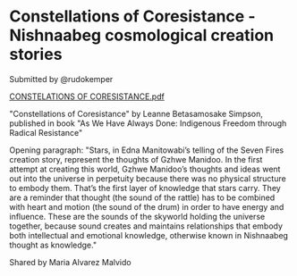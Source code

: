 # Constellations of Coresistance - Nishnaabeg cosmological creation stories

Submitted by @rudokemper

[CONSTELATIONS OF CORESISTANCE.pdf](https://github.com/Terrastories/stellarstories/files/10137449/CONSTELATIONS.OF.CORESISTANCE.pdf)

"Constellations of Coresistance" by Leanne Betasamosake Simpson, published in book "As We Have Always Done: Indigenous Freedom through Radical Resistance"

Opening paragraph:
"Stars, in Edna Manitowabi’s telling of the Seven Fires creation story, represent the thoughts of Gzhwe Manidoo. In the first attempt at creating this world, Gzhwe Manidoo’s  thoughts and ideas went out into the universe in perpetuity because there was no physical structure to embody them. That’s  the first layer of knowledge that stars carry. They are a reminder  that thought (the sound of the rattle) has to be combined with  heart and motion (the sound of the drum) in order to have energy and influence. These are the sounds of the skyworld holding  the universe together, because sound creates and maintains relationships that embody both intellectual and emotional knowledge, otherwise known in Nishnaabeg thought as knowledge."

Shared by Maria Alvarez Malvido